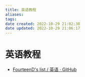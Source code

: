```yaml
---
title: 英语教程
aliases: 
tags: 
date created: 2022-10-29 21:02:38
date updated: 2022-10-29 21:06:17
---
```


# 英语教程

- [FourteenD's list / 英语 · GitHub](https://github.com/stars/FourteenD/lists/%E8%8B%B1%E8%AF%AD)
